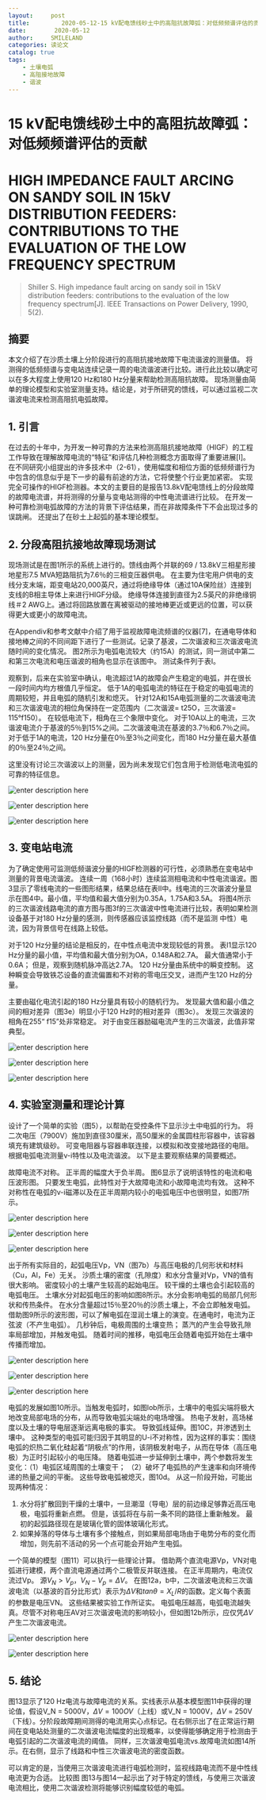 ```yaml
---
layout:     post
title:         2020-05-12-15 kV配电馈线砂土中的高阻抗故障弧：对低频频谱评估的贡献
date:        2020-05-12
author:     SMILELAND
categories: 读论文
catalog: true
tags:
    - 土壤电弧
    - 高阻接地故障
    - 谐波
---
```


# 15 kV配电馈线砂土中的高阻抗故障弧：对低频频谱评估的贡献

# HIGH IMPEDANCE FAULT ARCING ON SANDY SOIL IN 15kV DISTRIBUTION FEEDERS: CONTRIBUTIONS TO THE EVALUATION OF THE LOW FREQUENCY SPECTRUM

> Shiller S. High impedance fault arcing on sandy soil in 15kV distribution feeders: contributions to the evaluation of the low frequency spectrum[J]. IEEE Transactions on Power Delivery, 1990, 5(2).

## 摘要

本文介绍了在沙质土壤上分阶段进行的高阻抗接地故障下电流谐波的测量值。 将测得的低频频谱与变电站连续记录一周的电流谐波进行比较。进行此比较以确定可以在多大程度上使用120 Hz和180 Hz分量来帮助检测高阻抗故障。 现场测量由简单的理论模型和实验室测量支持。结论是，对于所研究的馈线，可以通过监视二次谐波电流来检测高阻抗电弧故障。

## 1. 引言

在过去的十年中，为开发一种可靠的方法来检测高阻抗接地故障（HIGF）的工程工作导致在理解故障电流的“特征”和评估几种检测概念方面取得了重要进展[I]。 在不同研究小组提出的许多技术中（2-61），使用幅度和相位方面的低频频谱行为中包含的信息似乎是下一步的最有前途的方法，它将使整个行业更加紧密。 实现完全可操作的HIGF检测器。本文的主要目的是报告13.8kV配电馈线上的分段故障的故障电流谱，并将测得的分量与变电站测得的中性电流谱进行比较。 在开发一种可靠检测电弧故障的方法的背景下评估结果，而在非故障条件下不会出现过多的误跳闸。 还提出了在砂土上起弧的基本理论模型。

## 2. 分段高阻抗接地故障现场测试

现场测试是在图1所示的系统上进行的。馈线由两个并联的69 / 13.8kV三相星形接地星形7.5 MVA短路阻抗为7.6％的三相变压器供电。 在主要为住宅用户供电的支线分支末端，距变电站20,000英尺，通过将绝缘导体（通过10A保险丝）连接到支线的B相主导体上来进行HIGF分级。 绝缘导体连接到直径为2.5英尺的非绝缘铜线＃2 AWG上。通过将回路放置在离被驱动的接地棒更近或更远的位置，可以获得更大或更小的故障电流。

在Appendiv和参考文献中介绍了用于监视故障电流频谱的仪器[7]，在通电导体和接地棒之间的不同间距下进行了一些测试。记录了基波，二次谐波和三次谐波电流随时间的变化情况。 图2所示为电弧电流较大（约15A）的测试，同一测试中第二和第三次电流和电压谐波的相角也显示在该图中。 测试条件列于表I。

观察到，后来在实验室中确认，电流超过1A的故障会产生稳定的电弧，并在很长一段时间内均方根值几乎恒定。 低于1A的电弧电流的特征在于稳定的电弧电流的周期较短，并且电弧的随机引发和熄灭。 针对12A和15A电弧测量的二次谐波电流和三次谐波电流的相位角保持在一定范围内（二次谐波= t25O，三次谐波= 115°f150）。 在较低电流下，相角在三个象限中变化。 对于10A以上的电流，三次谐波电流介于基波的5％到15%之间。二次谐波电流在基波的3.7％和6.7％之间。 对于低于1A的电流，120 Hz分量在0％至3％之间变化，而180 Hz分量在最大基值的0％至24％之间。

这里没有讨论三次谐波以上的测量，因为尚未发现它们包含用于检测低电流电弧的可靠的特征信息。

![enter description here](https://i.loli.net/2020/05/12/EzlnKLbtvXagI4Z.png)

![enter description here](https://i.loli.net/2020/05/12/aWTfQG6MEqZUmOR.png)

![enter description here](https://i.loli.net/2020/05/12/a5kpwAOdLgSmncN.png)

## 3. 变电站电流

为了确定使用可监测低频谐波分量的HIGF检测器的可行性，必须熟悉在变电站中测量的背景电流谐波。 连续一周（168小时）连续监测相电流和中性电流谐波。图3显示了零线电流的一些图形结果，结果总结在表II中。线电流的三次谐波分量显示在图4中。最小值，平均值和最大值分别为0.35A，1.75A和3.5A。 将图4所示的三次谐波线路电流的直方图与图3f的三次谐波中性电流进行比较，表明如果检测设备基于对180 Hz分量的感测，则传感器应该监控线路（而不是监测 中性）电流，因为背景信号在线路上较低。

对于120 Hz分量的结论是相反的，在中性点电流中发现较低的背景。 表I1显示120 Hz分量的最小值，平均值和最大值分别为OA，0.148A和2.7A。 最大值通常小于0.6A； 但是，观察到随机脉冲高达2.7A。  120 Hz分量由系统中的瞬变控制。 这种瞬变会导致铁芯设备的直流偏置和不对称的零电压交叉，进而产生120 Hz的分量。

主要由磁化电流引起的180 Hz分量具有较小的随机行为。 发现最大值和最小值之间的相对差异（图3e）明显小于120 Hz时的相对差异（图3c）。 发现三次谐波的相角在255“ f15”处非常稳定。 对于由变压器励磁电流产生的三次谐波，此值非常典型。

![enter description here](https://i.loli.net/2020/05/12/h3LsoyKAHDcVgdX.png)

![enter description here](https://i.loli.net/2020/05/12/OEo2f7jM4JDKGiu.png)

![enter description here](https://i.loli.net/2020/05/12/uiZlFaJeWPkIg6K.png)

## 4. 实验室测量和理论计算

设计了一个简单的实验（图5），以帮助在受控条件下显示沙土中电弧的行为。 将二次电压（7900V）施加到直径30厘米，高50厘米的金属圆柱形容器中，该容器填充有建筑级砂。 可变电阻器与容器串联连接，以模拟和改变接地路径的电阻。 根据电弧电流测量v-i特性以及电流谐波。 以下是主要观察结果的简要概述。

故障电流不对称。 正半周的幅度大于负半周。 图6显示了说明该特性的电流和电压波形图。 只要发生电弧，此特性对于大故障电流和小故障电流均有效。 这种不对称性在电弧的v-i磁滞以及在正半周期内较小的电弧电压中也很明显，如图7所示。

![enter description here](https://i.loli.net/2020/05/12/jd3GHSaX8rTV56n.png)

![enter description here](https://i.loli.net/2020/05/12/zw5Dr1XIt9mhRs7.png)

![enter description here](https://i.loli.net/2020/05/12/RSBCOYqeEiImk1z.png)

出于所有实际目的，起弧电压Vp，VN（图7b）与高压电极的几何形状和材料（Cu，Al，Fe）无关。 沙质土壤的密度（孔隙度）和水分含量对Vp，VN的值有很大影响。 密度较小的土壤产生较高的起始电压。 较干燥的土壤也会引起较高的电弧电压。 土壤水分对起弧电压的影响如图8所示。水分会影响电弧的局部几何形状和传热条件。 在水分含量超过15％至20％的沙质土壤上，不会立即触发电弧。 借助图9所示的波形图，可以了解电弧在湿润土壤上的演变。在通电时，电流为正弦波（不产生电弧）。 几秒钟后，电极周围的土壤变热； 蒸汽的产生会导致孔隙率局部增加，并触发电弧。 随着时间的推移，电弧电压会随着电弧开始在土壤中传播而增加。

![enter description here](https://i.loli.net/2020/05/12/18xK4iof5sLgT6n.png)

![enter description here](https://i.loli.net/2020/05/12/F4rqixzKHf9mgGR.png)

![enter description here](https://i.loli.net/2020/05/12/TjgNyLptdCEqIhz.png)

电弧的发展如图10所示。当触发电弧时，如图lob所示，土壤中的电弧尖端将极大地改变局部电场的分布，从而导致电弧尖端处的电场增强。 热电子发射，高场梯度以及土壤的导电层逐渐远离电极的事实。 导致弧线延伸。图10C，并渗透到土壤中。 这种类型的电弧可能归因于其明显的U-i不对称性，因为这样的事实：围绕电弧的炽热二氧化硅起着“阴极点”的作用，该阴极发射电子，从而在导体（高压电极）为正时引起较小的电压降。 随着电弧进一步延伸到土壤中，两个参数将发生变化：（1）电弧区域周围的土壤变干；  （2）破坏了电弧热的产生速率和向环境传递的热量之间的平衡。 这些导致电弧被熄灭，图10d。 从这一阶段开始，可能出现两种情况：

1. 水分将扩散回到干燥的土壤中，一旦潮湿（导电）层的前边缘足够靠近高压电极，电弧将重新点燃。 但是，该弧将在与前一条不同的路径上重新触发。 最初的起弧路径现在是玻璃化管的固体玻璃化形式。
2. 如果掉落的导体与土壤有多个接触点，则如果局部电场由于电势分布的变化而增加，则先前不活动的另一个点可能会开始产生电弧。

一个简单的模型（图11）可以执行一些理论计算。 借助两个直流电源Vp，VN对电弧进行建模，两个直流电源通过两个二极管反并联连接。 在正半周期内，电流仅流过Vp。 源$V_N> V_p$，$V_N-V_p = \Delta V$。 在图12a，b中，二次谐波电流和三次谐波电流（以基波的百分比形式）表示为$\Delta V$和$tan \theta = X_L / R$的函数。定义每个表面的参数是电压VN。 这些结果被实验工作所证实。 电弧电压越高，电弧电流越失真。尽管不对称电压AV对三次谐波电流的影响较小，但如图12b所示，应仅凭$\Delta V$产生二次谐波电流。

![enter description here](https://i.loli.net/2020/05/12/jrBGUbdASncOgIR.png)

![enter description here](https://i.loli.net/2020/05/12/d21ODqjsSJfpwU9.png)

## 5. 结论

图13显示了120 Hz电流与故障电流的关系。实线表示从基本模型图11中获得的理论值，假设V_N = 5000V，$\Delta V = 100OV$（上线）或V_N = 1000V，$\Delta V$ = 250V（下线）。分阶段故障期间测得的电流用实心点标记。在右侧示出了在正常运行期间在变电站处测量的二次谐波电流幅度的出现概率，以使得能够确定用于检测由于电弧引起的二次谐波电流的阈值。 同样，三次谐波电弧电流vs.故障电流如图14所示。在右侧，显示了线路和中性三次谐波电流的密度函数。

可以肯定的是，当使用三次谐波电流进行电弧检测时，监视线路电流而不是中性线电流更为合适。 比较图   图13与图14一起示出了对于特定的馈线，与使用三次谐波电流相比，使用二次谐波检测将能够识别幅度较低的电弧。
